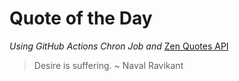 # Quote of the Day 
*Using GitHub Actions Chron Job and* [Zen Quotes API]( https://zenquotes.io/ )
> Desire is suffering. ~ Naval Ravikant
